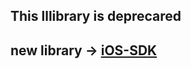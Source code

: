 ## This lllibrary is deprecared

## new library -> [iOS-SDK](https://github.com/MIPSIT-DIGITAL/ios-sdk)
